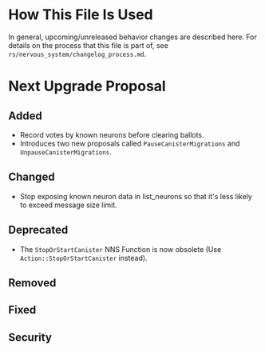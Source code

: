 # How This File Is Used

In general, upcoming/unreleased behavior changes are described here. For details
on the process that this file is part of, see
`rs/nervous_system/changelog_process.md`.


# Next Upgrade Proposal

## Added

* Record votes by known neurons before clearing ballots.
* Introduces two new proposals called `PauseCanisterMigrations` and `UnpauseCanisterMigrations`.

## Changed

* Stop exposing known neuron data in list_neurons so that it's less likely to exceed message size
  limit.

## Deprecated

* The `StopOrStartCanister` NNS Function is now obsolete (Use `Action::StopOrStartCanister`
  instead).

## Removed

## Fixed

## Security
